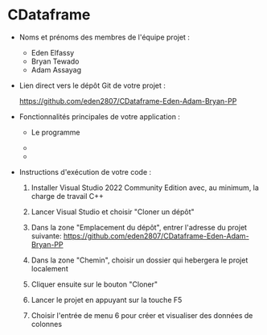 # CDataframe

- Noms et prénoms des membres de l'équipe projet :
 
   - Eden Elfassy
   - Bryan Tewado
   - Adam Assayag


- Lien direct vers le dépôt Git de votre projet :
  
   https://github.com/eden2807/CDataframe-Eden-Adam-Bryan-PP


- Fonctionnalités principales de votre application :

   - Le programme
   
   - 
   
   - 
   

- Instructions d'exécution de votre code :

   1) Installer Visual Studio 2022 Community Edition avec, au minimum, la charge de travail C++

   2) Lancer Visual Studio et choisir "Cloner un dépôt"

   3) Dans la zone "Emplacement du dépôt", entrer l'adresse du projet suivante:
      https://github.com/eden2807/CDataframe-Eden-Adam-Bryan-PP

   4) Dans la zone "Chemin", choisir un dossier qui hebergera le projet localement

   5) Cliquer ensuite sur le bouton "Cloner"

   6) Lancer le projet en appuyant sur la touche F5

   7) Choisir l'entrée de menu 6 pour créer et visualiser des données de colonnes
   
   
   